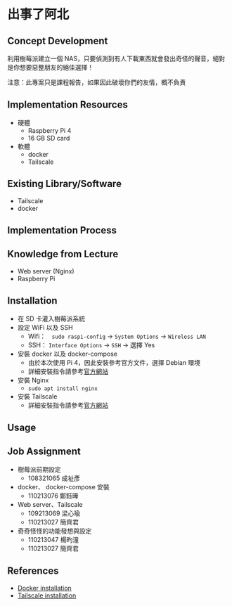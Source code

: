 # 出事了阿北

## Concept Development
利用樹莓派建立一個 NAS，只要偵測到有人下載東西就會發出奇怪的聲音，絕對是你想要惡整朋友的絕佳選擇！ 

注意：此專案只是課程報告，如果因此破壞你們的友情，概不負責

## Implementation Resources
- 硬體
    - Raspberry Pi 4
    - 16 GB SD card
- 軟體
    - docker
    - Tailscale

## Existing Library/Software
- Tailscale
- docker

## Implementation Process

## Knowledge from Lecture
- Web server (Nginx)
- Raspberry Pi 

## Installation
- 在 SD 卡灌入樹莓派系統
- 設定 WiFi 以及 SSH 
    - Wifi：　`sudo raspi-config` -> `System Options` -> `Wireless LAN`
    - SSH： `Interface Options` -> `SSH` -> 選擇 Yes
- 安裝 docker 以及 docker-compose
    - 由於本次使用 Pi 4，因此安裝參考官方文件，選擇 Debian 環境
    - 詳細安裝指令請參考[官方網站](https://docs.docker.com/engine/install/debian/)
- 安裝 Nginx
    -  `sudo apt install nginx`
- 安裝 Tailscale
    - 詳細安裝指令請參考[官方網站](https://tailscale.com/download/linux/rpi)

## Usage

## Job Assignment
- 樹莓派前期設定
    - 108321065 成祉彥
- docker、 docker-compose 安裝
    - 110213076 鄭鈺曄
- Web server、Tailscale
    - 109213069 梁心瑜
    - 110213027 簡齊君
- 奇奇怪怪的功能發想與設定
    - 110213047 楊昀潼
    - 110213027 簡齊君

## References
- [Docker installation](https://docs.docker.com/engine/install/debian/)
- [Tailscale installation](https://tailscale.com/download/linux/rpi)
